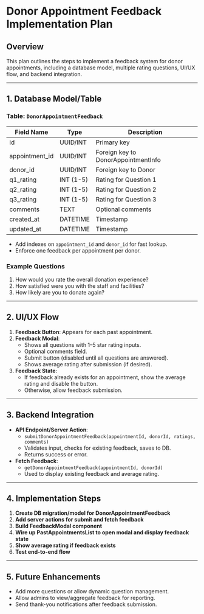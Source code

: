 # Donor Appointment Feedback Implementation Plan

## Overview

This plan outlines the steps to implement a feedback system for donor appointments, including a database model, multiple rating questions, UI/UX flow, and backend integration.

---

## 1. Database Model/Table

### Table: `DonorAppointmentFeedback`

| Field Name     | Type      | Description                         |
| -------------- | --------- | ----------------------------------- |
| id             | UUID/INT  | Primary key                         |
| appointment_id | UUID/INT  | Foreign key to DonorAppointmentInfo |
| donor_id       | UUID/INT  | Foreign key to Donor                |
| q1_rating      | INT (1-5) | Rating for Question 1               |
| q2_rating      | INT (1-5) | Rating for Question 2               |
| q3_rating      | INT (1-5) | Rating for Question 3               |
| comments       | TEXT      | Optional comments                   |
| created_at     | DATETIME  | Timestamp                           |
| updated_at     | DATETIME  | Timestamp                           |

-   Add indexes on `appointment_id` and `donor_id` for fast lookup.
-   Enforce one feedback per appointment per donor.

### Example Questions

1. How would you rate the overall donation experience?
2. How satisfied were you with the staff and facilities?
3. How likely are you to donate again?

---

## 2. UI/UX Flow

1. **Feedback Button**: Appears for each past appointment.
2. **Feedback Modal**:
    - Shows all questions with 1–5 star rating inputs.
    - Optional comments field.
    - Submit button (disabled until all questions are answered).
    - Shows average rating after submission (if desired).
3. **Feedback State**:
    - If feedback already exists for an appointment, show the average rating and disable the button.
    - Otherwise, allow feedback submission.

---

## 3. Backend Integration

-   **API Endpoint/Server Action**:
    -   `submitDonorAppointmentFeedback(appointmentId, donorId, ratings, comments)`
    -   Validates input, checks for existing feedback, saves to DB.
    -   Returns success or error.
-   **Fetch Feedback**:
    -   `getDonorAppointmentFeedback(appointmentId, donorId)`
    -   Used to display existing feedback and average rating.

---

## 4. Implementation Steps

1. **Create DB migration/model for DonorAppointmentFeedback**
2. **Add server actions for submit and fetch feedback**
3. **Build FeedbackModal component**
4. **Wire up PastAppointmentsList to open modal and display feedback state**
5. **Show average rating if feedback exists**
6. **Test end-to-end flow**

---

## 5. Future Enhancements

-   Add more questions or allow dynamic question management.
-   Allow admins to view/aggregate feedback for reporting.
-   Send thank-you notifications after feedback submission.
